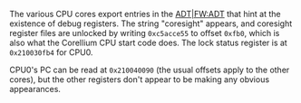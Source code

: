 The various CPU cores export entries in the [ADT|FW:ADT](ADT|FW:ADT.md) that hint at the existence of debug registers. The string "coresight" appears, and coresight register files are unlocked by writing `0xc5acce55` to offset `0xfb0`, which is also what the Corellium CPU start code does. The lock status register is at `0x210030fb4` for CPU0.

CPU0's PC can be read at `0x210040090` (the usual offsets apply to the other cores), but the other registers don't appear to be making any obvious appearances.